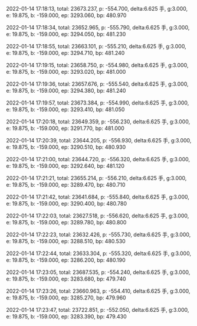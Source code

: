 2022-01-14 17:18:13, total: 23673.237, p: -554.700, delta:6.625 手, g:3.000, e: 19.875, b: -159.000, ep: 3293.060, bp: 480.970

2022-01-14 17:18:34, total: 23652.965, p: -555.790, delta:6.625 手, g:3.000, e: 19.875, b: -159.000, ep: 3294.050, bp: 481.230

2022-01-14 17:18:55, total: 23663.101, p: -555.210, delta:6.625 手, g:3.000, e: 19.875, b: -159.000, ep: 3294.710, bp: 481.240

2022-01-14 17:19:15, total: 23658.750, p: -554.980, delta:6.625 手, g:3.000, e: 19.875, b: -159.000, ep: 3293.020, bp: 481.000

2022-01-14 17:19:36, total: 23657.676, p: -555.540, delta:6.625 手, g:3.000, e: 19.875, b: -159.000, ep: 3294.380, bp: 481.240

2022-01-14 17:19:57, total: 23673.384, p: -554.990, delta:6.625 手, g:3.000, e: 19.875, b: -159.000, ep: 3293.410, bp: 481.050

2022-01-14 17:20:18, total: 23649.359, p: -556.230, delta:6.625 手, g:3.000, e: 19.875, b: -159.000, ep: 3291.770, bp: 481.000

2022-01-14 17:20:39, total: 23644.205, p: -556.930, delta:6.625 手, g:3.000, e: 19.875, b: -159.000, ep: 3290.510, bp: 480.930

2022-01-14 17:21:00, total: 23644.720, p: -556.320, delta:6.625 手, g:3.000, e: 19.875, b: -159.000, ep: 3292.640, bp: 481.120

2022-01-14 17:21:21, total: 23655.214, p: -556.210, delta:6.625 手, g:3.000, e: 19.875, b: -159.000, ep: 3289.470, bp: 480.710

2022-01-14 17:21:42, total: 23641.684, p: -555.840, delta:6.625 手, g:3.000, e: 19.875, b: -159.000, ep: 3290.400, bp: 480.780

2022-01-14 17:22:03, total: 23627.518, p: -556.620, delta:6.625 手, g:3.000, e: 19.875, b: -159.000, ep: 3289.780, bp: 480.800

2022-01-14 17:22:23, total: 23632.426, p: -555.730, delta:6.625 手, g:3.000, e: 19.875, b: -159.000, ep: 3288.510, bp: 480.530

2022-01-14 17:22:44, total: 23633.304, p: -555.320, delta:6.625 手, g:3.000, e: 19.875, b: -159.000, ep: 3286.200, bp: 480.190

2022-01-14 17:23:05, total: 23687.535, p: -554.240, delta:6.625 手, g:3.000, e: 19.875, b: -159.000, ep: 3283.680, bp: 479.740

2022-01-14 17:23:26, total: 23660.963, p: -554.410, delta:6.625 手, g:3.000, e: 19.875, b: -159.000, ep: 3285.270, bp: 479.960

2022-01-14 17:23:47, total: 23722.851, p: -552.050, delta:6.625 手, g:3.000, e: 19.875, b: -159.000, ep: 3283.390, bp: 479.430